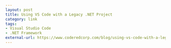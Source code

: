```yaml
---
layout: post
title: Using VS Code with a Legacy .NET Project
category: link
tags:
- Visual Studio Code
- .NET Framework
external-url: https://www.coderedcorp.com/blog/using-vs-code-with-a-legacy-net-project/
---
```

